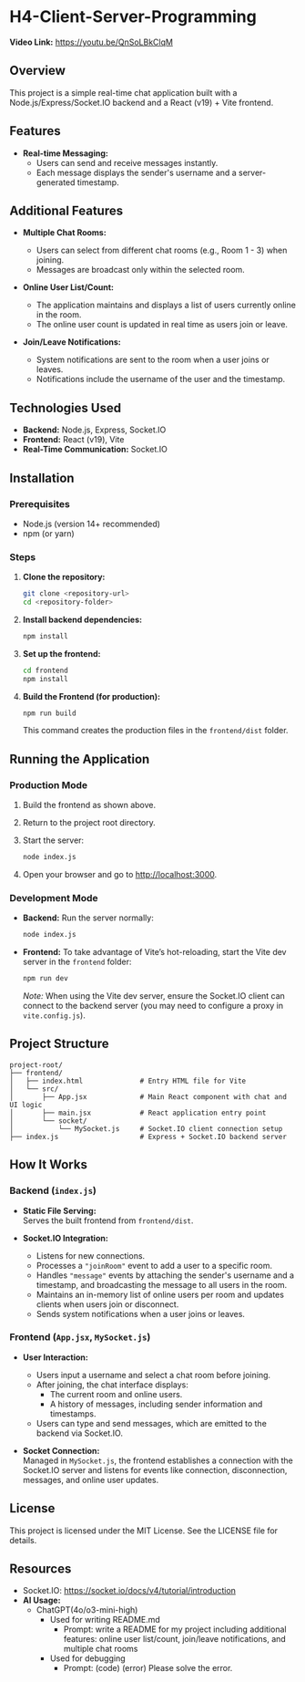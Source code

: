 # H4-Client-Server-Programming

**Video Link:** https://youtu.be/QnSoLBkClqM

## Overview

This project is a simple real-time chat application built with a Node.js/Express/Socket.IO backend and a React (v19) + Vite frontend.

## Features

- **Real-time Messaging:**  
  - Users can send and receive messages instantly.
  - Each message displays the sender's username and a server-generated timestamp.

## Additional Features

- **Multiple Chat Rooms:**  
  - Users can select from different chat rooms (e.g., Room 1 - 3) when joining.
  - Messages are broadcast only within the selected room.

- **Online User List/Count:**  
  - The application maintains and displays a list of users currently online in the room.
  - The online user count is updated in real time as users join or leave.

- **Join/Leave Notifications:**  
  - System notifications are sent to the room when a user joins or leaves.
  - Notifications include the username of the user and the timestamp.

## Technologies Used

- **Backend:** Node.js, Express, Socket.IO
- **Frontend:** React (v19), Vite
- **Real-Time Communication:** Socket.IO

## Installation

### Prerequisites

- Node.js (version 14+ recommended)
- npm (or yarn)

### Steps

1. **Clone the repository:**

   ```bash
   git clone <repository-url>
   cd <repository-folder>
   ```

2. **Install backend dependencies:**

   ```bash
   npm install
   ```

3. **Set up the frontend:**

   ```bash
   cd frontend
   npm install
   ```

4. **Build the Frontend (for production):**

   ```bash
   npm run build
   ```

   This command creates the production files in the `frontend/dist` folder.

## Running the Application

### Production Mode

1. Build the frontend as shown above.
2. Return to the project root directory.
3. Start the server:

   ```bash
   node index.js
   ```

4. Open your browser and go to [http://localhost:3000](http://localhost:3000).

### Development Mode

- **Backend:** Run the server normally:

  ```bash
  node index.js
  ```

- **Frontend:** To take advantage of Vite’s hot-reloading, start the Vite dev server in the `frontend` folder:

  ```bash
  npm run dev
  ```

  *Note:* When using the Vite dev server, ensure the Socket.IO client can connect to the backend server (you may need to configure a proxy in `vite.config.js`).

## Project Structure

```
project-root/
├── frontend/
│   ├── index.html              # Entry HTML file for Vite
│   └── src/
│       ├── App.jsx             # Main React component with chat and UI logic
│       ├── main.jsx            # React application entry point
│       └── socket/
│           └── MySocket.js     # Socket.IO client connection setup
├── index.js                    # Express + Socket.IO backend server
```

## How It Works

### Backend (`index.js`)

- **Static File Serving:**  
  Serves the built frontend from `frontend/dist`.

- **Socket.IO Integration:**  
  - Listens for new connections.
  - Processes a `"joinRoom"` event to add a user to a specific room.
  - Handles `"message"` events by attaching the sender's username and a timestamp, and broadcasting the message to all users in the room.
  - Maintains an in-memory list of online users per room and updates clients when users join or disconnect.
  - Sends system notifications when a user joins or leaves.

### Frontend (`App.jsx`, `MySocket.js`)

- **User Interaction:**  
  - Users input a username and select a chat room before joining.
  - After joining, the chat interface displays:
    - The current room and online users.
    - A history of messages, including sender information and timestamps.
  - Users can type and send messages, which are emitted to the backend via Socket.IO.

- **Socket Connection:**  
  Managed in `MySocket.js`, the frontend establishes a connection with the Socket.IO server and listens for events like connection, disconnection, messages, and online user updates.

## License

This project is licensed under the MIT License. See the LICENSE file for details.

## Resources
  - Socket.IO: https://socket.io/docs/v4/tutorial/introduction
  - **AI Usage:**
    - ChatGPT(4o/o3-mini-high)
      - Used for writing README.md
        - Prompt: write a README for my project including additional features: online user list/count, join/leave notifications, and multiple chat rooms
      - Used for debugging
        - Prompt: (code) (error) Please solve the error.
